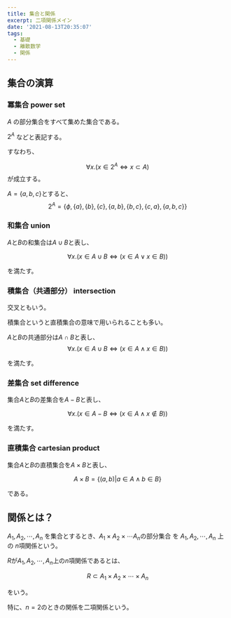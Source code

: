 ```yaml
---
title: 集合と関係
excerpt: 二項関係メイン
date: '2021-08-13T20:35:07'
tags:
  - 基礎
  - 離散数学
  - 関係
---
```


## 集合の演算
### 冪集合 power set
$A$ の部分集合をすべて集めた集合である。

$2^A$ などと表記する。

すなわち、

$$
\forall x. (x \in 2^A \Leftrightarrow x \subset A)
$$
が成立する。

$A = \{a,b,c\}$とすると、
$$
2^A = \{\phi, \{a\}, \{b\}, \{c\}, \{a,b\}, \{b,c\}, \{c,a\}, \{a,b,c\}\}
$$

### 和集合 union

$A$と$B$の和集合は$A\cup B$と表し、

$$
\forall x. (x \in A \cup B \Leftrightarrow (x \in A \lor x \in B))
$$

を満たす。

### 積集合（共通部分） intersection
交叉ともいう。

積集合というと直積集合の意味で用いられることも多い。

$A$と$B$の共通部分は$A\cap B$と表し、
$$
\forall x. (x \in A \cup B \Leftrightarrow (x \in A \land x \in B))
$$

を満たす。

### 差集合 set difference

集合$A$と$B$の差集合を$A-B$と表し、

$$
\forall x. (x \in A-B \Leftrightarrow (x \in A \land x \notin B))
$$

を満たす。

### 直積集合 cartesian product

集合$A$と$B$の直積集合を$A \times B$と表し、

$$
A \times B = \{(a,b) | a\in A \land b \in B\}
$$

である。



## 関係とは？

$A_1, A_2, \cdots, A_n$ を集合とするとき、$A_1 \times A_2 \times \cdots A_n$の部分集合
を $A_1, A_2, \cdots, A_n$ 上の $n$項関係という。

$R$が$A_1, A_2, \cdots, A_n$上の$n$項関係であるとは、

$$
R \subset A_1 \times A_2 \times \cdots \times A_n
$$

をいう。


特に、$n=2$のときの関係を二項関係という。


